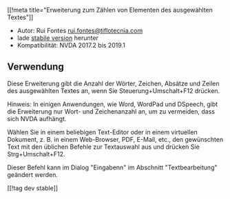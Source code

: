 [[!meta title="Erweiterung zum Zählen von Elementen des ausgewählten
Textes"]]

* Autor: Rui Fontes <rui.fontes@tiflotecnia.com>
* lade [stabile version][1] herunter
* Kompatibilität: NVDA 2017.2 bis 2019.1

## Verwendung ##
Diese Erweiterung gibt die Anzahl der Wörter, Zeichen, Absätze und Zeilen
des ausgewählten Textes an, wenn Sie Steuerung+Umschalt+F12 drücken.

Hinweis: In einigen Anwendungen, wie Word, WordPad und DSpeech, gibt die
Erweiterung nur Wort- und Zeichenanzahl an, um zu vermeiden, dass sich NVDA
aufhängt.

Wählen Sie in einem beliebigen Text-Editor oder in einem virtuellen
Dokument, z. B. in einem Web-Browser, PDF, E-Mail, etc., den gewünschten
Text mit den üblichen Befehle zur Textauswahl aus und drücken Sie
Strg+Umschalt+F12.

Dieser Befehl kann im Dialog "Eingabenn" im Abschnitt "Textbearbeitung"
geändert werden.

[[!tag dev stable]]

[1]: https://addons.nvda-project.org/files/get.php?file=wc
